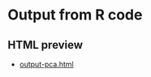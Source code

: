 # Output from R code

## HTML preview

* [output-pca.html](http://htmlpreview.github.com/?https://github.com/variani/drift-multicomp/blob/master/output/output-pca.html)
